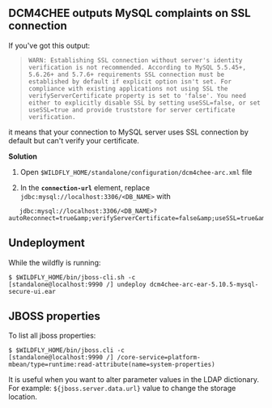 ## DCM4CHEE outputs MySQL complaints on SSL connection

If you've got this output:

> `WARN: Establishing SSL connection without server's identity verification is not recommended. According to MySQL 5.5.45+, 5.6.26+ and 5.7.6+ requirements SSL connection must be established by default if explicit option isn't set. For compliance with existing applications not using SSL the verifyServerCertificate property is set to 'false'. You need either to explicitly disable SSL by setting useSSL=false, or set useSSL=true and provide truststore for server certificate verification.`

it means that your connection to MySQL server uses SSL connection by default but can't verify your certificate.

**Solution**

1. Open `$WILDFLY_HOME/standalone/configuration/dcm4chee-arc.xml` file

2. In the **`connection-url`** element, replace `jdbc:mysql://localhost:3306/<DB_NAME>` with
```
   jdbc:mysql://localhost:3306/<DB_NAME>?autoReconnect=true&amp;verifyServerCertificate=false&amp;useSSL=true&amp;requireSSL=true
```

## Undeployment

While the wildfly is running:
```
$ $WILDFLY_HOME/bin/jboss-cli.sh -c
[standalone@localhost:9990 /] undeploy dcm4chee-arc-ear-5.10.5-mysql-secure-ui.ear
```

## JBOSS properties

To list all jboss properties:
```
$ $WILDFLY_HOME/bin/jboss.cli -c
[standalone@localhost:9990 /] /core-service=platform-mbean/type=runtime:read-attribute(name=system-properties)
```

It is useful when you want to alter parameter values in the LDAP dictionary. For example: `${jboss.server.data.url}` value to change the storage location.
